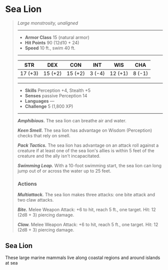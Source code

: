 # Sea Lion
>*Large monstrosity, unaligned*
>___
>- **Armor Class** 15 (natural armor)
>- **Hit Points** 90 (12d10 + 24)
>- **Speed** 10 ft., swim 40 ft.
>___
>|STR|DEX|CON|INT|WIS|CHA|
>|:---:|:---:|:---:|:---:|:---:|:---:|
>|17 (+3)|15 (+2)|15 (+2)|3 (-4)|12 (+1)|8 (-1)|
>___
>- **Skills** Perception +4, Stealth +5
>- **Senses** passive Perception 14
>- **Languages** —
>- **Challenge** 5 (1,800 XP)
>___
>***Amphibious.*** The sea lion can breathe air and water.  
>
>***Keen Smell.*** The sea lion has advantage on Wisdom (Perception) checks that rely on smell.  
>
>***Pack Tactics.*** The sea lion has advantage on an attack roll against a creature if at least one of the sea lion's allies is within 5 feet of the creature and the ally isn't incapacitated.  
>
>***Swimming Leap.*** With a 10-foot swimming start, the sea lion can long jump out of or across the water up to 25 feet.  
>
>### Actions
>***Multiattack.*** The sea lion makes three attacks: one bite attack and two claw attacks.  
>
>***Bite.*** Melee Weapon Attack: +6 to hit, reach 5 ft., one target. Hit: 12 (2d8 + 3) piercing damage.  
>
>***Claw.*** Melee Weapon Attack: +6 to hit, reach 5 ft., one target. Hit: 12 (2d8 + 3) piercing damage.
## Sea Lion
These large marine mammals live along coastal regions and around islands at sea